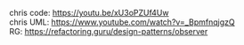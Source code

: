 chris code: https://youtu.be/xU3oPZUf4Uw  
chris UML: https://www.youtube.com/watch?v=_BpmfnqjgzQ  
RG: https://refactoring.guru/design-patterns/observer